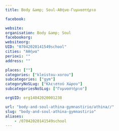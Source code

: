 ```yaml
---
title: Body &amp; Soul-Αθήνα-Γυμναστήριο

facebook:

website:
organisation: Body &amp; Soul
facebookorg:
websiteorg:
UID: "07042020141549school"
cities: "Αθήνα"
perioxi: ""
address: ""

places: [""]
categories: ["kleistou-xorou"]
subcategories: ["gym"]
categoryNoSLug: ["Κλειστού Χώρου"]
subcategoriesNoSLug: ["Γυμναστήριο"]

orgUID: org14042020001238

url: "body-and-soul-athina-gymnastirio/athina//"
slug: "body-and-soul-athina-gymnastirio"
aliases:
    - /07042020141549school
---
```





